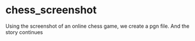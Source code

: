 chess_screenshot
================

Using the screenshot of an online chess game, we create a pgn file. And the story continues
